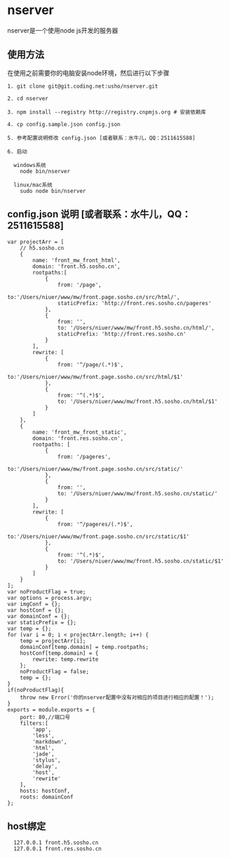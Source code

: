 
nserver
=========

nserver是一个使用node js开发的服务器


## 使用方法


在使用之前需要你的电脑安装node环境，然后进行以下步骤

    1. git clone git@git.coding.net:usho/nserver.git

    2. cd nserver

    3. npm install --registry http://registry.cnpmjs.org # 安装依赖库

    4. cp config.sample.json config.json

    5. 参考配置说明修改 config.json [或者联系：水牛儿，QQ：2511615588]

    6. 启动

      windows系统
        node bin/nserver
    
      linux/mac系统
        sudo node bin/nserver


## config.json 说明 [或者联系：水牛儿，QQ：2511615588]

    var projectArr = [
        // h5.sosho.cn
        {
            name: 'front_mw_front_html',
            domain: 'front.h5.sosho.cn',
            rootpaths:[
                {
                    from: '/page',
                    to:'/Users/niuer/www/mw/front.page.sosho.cn/src/html/',
                    staticPrefix: 'http://front.res.sosho.cn/pageres'
                },
                {
                    from: '',
                    to: '/Users/niuer/www/mw/front.h5.sosho.cn/html/',
                    staticPrefix: 'http://front.res.sosho.cn'
                }
            ],
            rewrite: [
                {
                    from: '^/page/(.*)$',
                    to:'/Users/niuer/www/mw/front.page.sosho.cn/src/html/$1'
                },
                {
                    from: '^(.*)$',
                    to: '/Users/niuer/www/mw/front.h5.sosho.cn/html/$1'
                }
            ]
        },
        {
            name: 'front_mw_front_static',
            domain: 'front.res.sosho.cn',
            rootpaths: [
                {
                    from: '/pageres',
                    to:'/Users/niuer/www/mw/front.page.sosho.cn/src/static/'
                },
                {
                    from: '',
                    to: '/Users/niuer/www/mw/front.h5.sosho.cn/static/'
                }
            ],
            rewrite: [
                {
                    from: '^/pageres/(.*)$',
                    to:'/Users/niuer/www/mw/front.page.sosho.cn/src/static/$1'
                },
                {
                    from: '^(.*)$',
                    to: '/Users/niuer/www/mw/front.h5.sosho.cn/static/$1'
                }
            ]
        }
    ];
    var noProductFlag = true;
    var options = process.argv;
    var imgConf = {};
    var hostConf = {};
    var domainConf = {};
    var staticPrefix = {};
    var temp = {};
    for (var i = 0; i < projectArr.length; i++) {
        temp = projectArr[i];
        domainConf[temp.domain] = temp.rootpaths;
        hostConf[temp.domain] = {
            rewrite: temp.rewrite
        };
        noProductFlag = false;
        temp = {};
    }
    if(noProductFlag){
        throw new Error('你的nserver配置中没有对相应的项目进行相应的配置！');
    }
    exports = module.exports = {
        port: 80,//端口号
        filters:[
            'app',
            'less',
            'markdown',
            'html',
            'jade',
            'stylus',
            'delay',
            'host',
            'rewrite'
        ],
        hosts: hostConf,
        roots: domainConf
    };


## host绑定

      127.0.0.1 front.h5.sosho.cn
      127.0.0.1 front.res.sosho.cn
